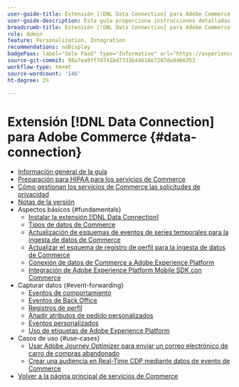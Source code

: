 ```yaml
---
user-guide-title: Extensión [!DNL Data Connection] para Adobe Commerce
user-guide-description: Esta guía proporciona instrucciones detalladas para usar la extensión  [!DNL Data Connection] para Adobe Commerce.
breadcrumb-title: Extensión [!DNL Data Connection] para Adobe Commerce
role: Admin
feature: Personalization, Integration
recommendations: noDisplay
badgePaas: label="Solo PaaS" type="Informative" url="https://experienceleague.adobe.com/en/docs/commerce/user-guides/product-solutions" tooltip="Se aplica solo a proyectos de Adobe Commerce en la nube (infraestructura PaaS administrada por Adobe) y a proyectos locales."
source-git-commit: 98a7ea9ff7d741bd7333b44618e7287da9d66353
workflow-type: tm+mt
source-wordcount: '146'
ht-degree: 2%

---
```



# Extensión [!DNL Data Connection] para Adobe Commerce {#data-connection}

- [Información general de la guía](overview.md)
- [Preparación para HIPAA para los servicios de Commerce](hipaa-readiness.md)
- [Cómo gestionan los servicios de Commerce las solicitudes de privacidad](handle-privacy-request.md)
- [Notas de la versión](release-notes.md)
- Aspectos básicos {#fundamentals}
   - [Instalar la extensión  [!DNL Data Connection] ](install.md)
   - [Tipos de datos de Commerce](data-ingestion.md)
   - [Actualización de esquemas de eventos de series temporales para la ingesta de datos de Commerce](update-xdm.md)
   - [Actualizar el esquema de registro de perfil para la ingesta de datos de Commerce](profile-data.md)
   - [Conexión de datos de Commerce a Adobe Experience Platform](connect-data.md)
   - [Integración de Adobe Experience Platform Mobile SDK con Commerce](mobile-sdk-epc.md)
- Capturar datos {#event-forwarding}
   - [Eventos de comportamiento](events.md)
   - [Eventos de Back Office](events-backoffice.md)
   - [Registros de perfil](events-profilerecord.md)
   - [Añadir atributos de pedido personalizados](custom-attributes.md)
   - [Eventos personalizados](custom-events.md)
   - [Uso de etiquetas de Adobe Experience Platform](using-tags.md)
- Casos de uso {#use-cases}
   - [Usar Adobe Journey Optimizer para enviar un correo electrónico de carro de compras abandonado](using-ajo.md)
   - [Crear una audiencia en Real-Time CDP mediante datos de evento de Commerce](create-audience.md)
- [Volver a la página principal de servicios de Commerce](https://experienceleague.adobe.com/docs/commerce/user-guides/home.html)
